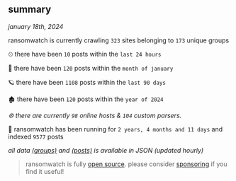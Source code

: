 
## summary
_january 18th, 2024_

ransomwatch is currently crawling `323` sites belonging to `173` unique groups

⏲ there have been `10` posts within the `last 24 hours`

🦈 there have been `120` posts within the `month of january`

🪐 there have been `1108` posts within the `last 90 days`

🏚 there have been `120` posts within the `year of 2024`

_⚙️ there are currently `98` online hosts & `104` custom parsers._

🦕 ransomwatch has been running for `2 years, 4 months and 11 days` and indexed `9577` posts

_all data  [(groups)](http://ransomwhat.telemetry.ltd/groups) and [(posts)](http://ransomwhat.telemetry.ltd/posts) is available in JSON (updated hourly)_

> ransomwatch is fully [open source](https://github.com/joshhighet/ransomwatch#ransomwatch--). please consider [sponsoring](https://github.com/sponsors/joshhighet) if you find it useful!
